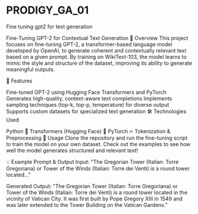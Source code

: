 # PRODIGY_GA_01
Fine tuning gpt2 for text generation


Fine-Tuning GPT-2 for Contextual Text Generation
🚀 Overview
This project focuses on fine-tuning GPT-2, a transformer-based language model developed by OpenAI, to generate coherent and contextually relevant text based on a given prompt. By training on WikiText-103, the model learns to mimic the style and structure of the dataset, improving its ability to generate meaningful outputs.

📌 Features

Fine-tuned GPT-2 using Hugging Face Transformers and PyTorch
Generates high-quality, context-aware text completions
Implements sampling techniques (top-k, top-p, temperature) for diverse output
Supports custom datasets for specialized text generation
🛠 Technologies Used

Python 🐍
Transformers (Hugging Face) 🤗
PyTorch 🔥
Tokenization & Preprocessing
📂 Usage
Clone the repository and run the fine-tuning script to train the model on your own dataset. Check out the examples to see how well the model generates structured and relevant text!

💡 Example Prompt & Output
Input:
"The Gregorian Tower (Italian: Torre Gregoriana) or Tower of the Winds (Italian: Torre dei Venti) is a round tower located..."

Generated Output:
"The Gregorian Tower (Italian: Torre Gregoriana) or Tower of the Winds (Italian: Torre dei Venti) is a round tower located in the vicinity of Vatican City. It was first built by Pope Gregory XIII in 1549 and was later extended to the Tower Building on the Vatican Gardens."

